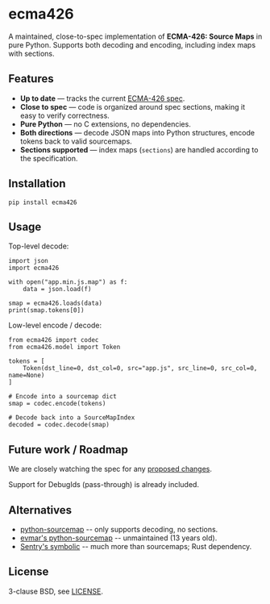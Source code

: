 # ecma426

A maintained, close-to-spec implementation of **ECMA-426: Source Maps** in pure Python.
Supports both decoding and encoding, including index maps with sections.

## Features

* **Up to date** — tracks the current [ECMA-426 spec](https://tc39.es/source-map/).
* **Close to spec** — code is organized around spec sections, making it easy to verify correctness.
* **Pure Python** — no C extensions, no dependencies.
* **Both directions** — decode JSON maps into Python structures, encode tokens back to valid sourcemaps.
* **Sections supported** — index maps (`sections`) are handled according to the specification.

## Installation

```:::bash
pip install ecma426
```

## Usage

Top-level decode:

```:::python
import json
import ecma426

with open("app.min.js.map") as f:
    data = json.load(f)

smap = ecma426.loads(data)
print(smap.tokens[0])
```

Low-level encode / decode:

```:::python
from ecma426 import codec
from ecma426.model import Token

tokens = [
    Token(dst_line=0, dst_col=0, src="app.js", src_line=0, src_col=0, name=None)
]

# Encode into a sourcemap dict
smap = codec.encode(tokens)

# Decode back into a SourceMapIndex
decoded = codec.decode(smap)
```

## Future work / Roadmap

We are closely watching the spec for any [proposed changes](https://github.com/tc39/ecma426/tree/main/proposals).

Support for DebugIds (pass-through) is already included.


## Alternatives

* [python-sourcemap](https://github.com/mattrobenolt/python-sourcemap) -- only supports decoding, no sections.
* [evmar's python-sourcemap](https://github.com/evmar/python-sourcemap) -- unmaintained (13 years old).
* [Sentry's symbolic](https://github.com/getsentry/symbolic) -- much more than sourcemaps; Rust dependency.

## License

3-clause BSD, see [LICENSE](LICENSE).
